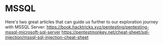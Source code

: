 # MSSQL

Here's two great articles that can guide us further to our exploration journey with MSSQL Server: https://book.hacktricks.xyz/pentesting/pentesting-mssql-microsoft-sql-server https://pentestmonkey.net/cheat-sheet/sql-injection/mssql-sql-injection-cheat-sheet

